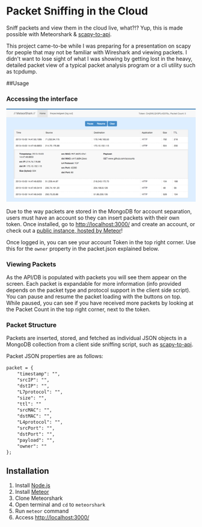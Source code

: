 # Packet Sniffing in the Cloud
Sniff packets and view them in the cloud live, what?!?  Yup, this is made possible with Meteorshark & [scapy-to-api](https://www.github.com/thepacketgeek/scapy-to-api "scapy-to-api").

This project came-to-be while I was preparing for a presentation on scapy for people that may not be familiar with Wireshark and viewing packets. I didn't want to lose sight of what I was showing by getting lost in the heavy, detailed packet view of a typical packet analysis program or a cli utility such as tcpdump.

##Usage


### Accessing the interface

![screenshot1](meteorshark1.png "Screenshot #1")

Due to the way packets are stored in the MongoDB for account separation, users must have an account so they can insert packets with their own token.  Once installed, go to <http://localhost:3000/> and create an account, or check out a [public instance, hosted by Meteor](http://meteorshark.meteor.com)!

Once logged in, you can see your account Token in the top right corner.  Use this for the `owner` property in the packet.json explained below.

### Viewing Packets

As the API/DB is populated with packets you will see them appear on the screen. Each packet is expandable for more information (info provided depends on the packet type and protocol support in the client side script). You can pause and resume the packet loading with the buttons on top.  While paused, you can see if you have received more packets by looking at the Packet Count in the top right corner, next to the token.

### Packet Structure

Packets are inserted, stored, and fetched as individual JSON objects in a MongoDB collection from a client side sniffing script, such as [scapy-to-api](https://www.github.com/thepacketgeek/scapy-to-api "scapy-to-api"). 

Packet JSON properties are as follows:
<pre><code>packet = {
	"timestamp": "",
	"srcIP": "",
	"dstIP": "",
	"L7protocol": "",
	"size": "",
	"ttl": ""
	"srcMAC": "",
	"dstMAC": "",
	"L4protocol": "",
	"srcPort": "",
	"dstPort": "",
	"payload": "",
	"owner": ""
};
</pre></code>

## Installation

1. Install [Node.js](http://nodejs.org/ "Node.js")
1. Install [Meteor](http://www.meteor.com "Meteor")
1. Clone Meteorshark
1. Open terminal and `cd` to `meteorshark`
1. Run `meteor` command
1. Access <http://localhost:3000/>